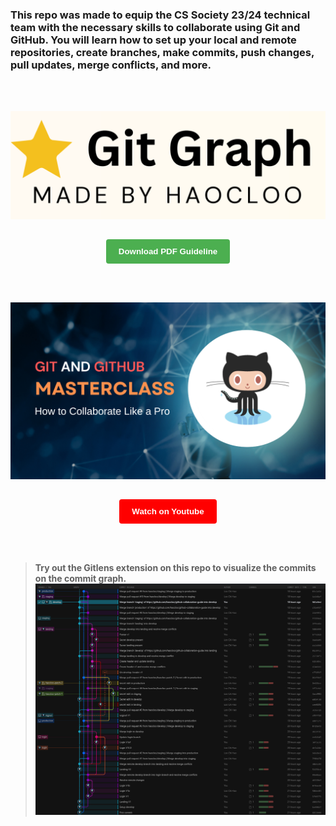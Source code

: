 ### This repo was made to equip the CS Society 23/24 technical team with the necessary skills to collaborate using Git and GitHub. You will learn how to set up your local and remote repositories, create branches, make commits, push changes, pull updates, merge conflicts, and more.

<br><br>

<div align="center">

![pdf thumbnail](./pdf%20thumbnail.png)

<div align="center">
    <button style="background-color: #4CAF50; padding: 12px 20px; margin-top:15px; border: none; border-radius: 4px; font-weight:bold; cursor: pointer;">
        <a href="https://drive.google.com/uc?id=1WwWhkSG5piA-SpDGVzJLc2CDnLHHU2CH&export=download" style="color: white; text-decoration: none;">Download PDF Guideline</a>
    </button>
</div>
</div>

<br><br>

<div align="center">

[![YT Thumbnail](./yt%20thumbnail.png)](https://www.youtube.com/watch?v=VIDEO_ID_HERE)

<div align="center">
    <button style="background-color: #ff0000; padding: 12px 20px; margin-top:15px; border: none; border-radius: 4px; font-weight:bold; cursor: pointer;">
        <a href="https://youtu.be/Q3LvZW0UQq0?si=9u5QhHJZX5rfSIj2" style="color: white; text-decoration: none;">Watch on Youtube</a>
    </button>
</div>
</div>

<br><br>

> **Try out the Gitlens extension on this repo to visualize the commits on the commit graph.** 
![Gitlens](./gitlens.png)
